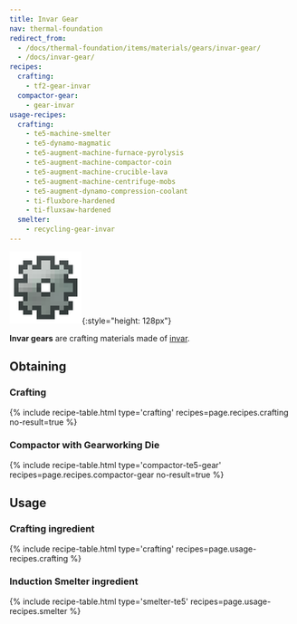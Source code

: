 ```yaml
---
title: Invar Gear
nav: thermal-foundation
redirect_from:
  - /docs/thermal-foundation/items/materials/gears/invar-gear/
  - /docs/invar-gear/
recipes:
  crafting:
    - tf2-gear-invar
  compactor-gear:
    - gear-invar
usage-recipes:
  crafting:
    - te5-machine-smelter
    - te5-dynamo-magmatic
    - te5-augment-machine-furnace-pyrolysis
    - te5-augment-machine-compactor-coin
    - te5-augment-machine-crucible-lava
    - te5-augment-machine-centrifuge-mobs
    - te5-augment-dynamo-compression-coolant
    - ti-fluxbore-hardened
    - ti-fluxsaw-hardened
  smelter:
    - recycling-gear-invar
---
```


![Invar gear](/assets/images/thermal-foundation/gear-invar.png){:style="height: 128px"}


**Invar gears** are crafting materials made of [invar](/docs/thermal-foundation/invar-ingot/).


Obtaining
---------

### Crafting
{% include recipe-table.html type='crafting' recipes=page.recipes.crafting no-result=true %}

### Compactor with Gearworking Die
{% include recipe-table.html type='compactor-te5-gear' recipes=page.recipes.compactor-gear no-result=true %}


Usage
-----

### Crafting ingredient
{% include recipe-table.html type='crafting' recipes=page.usage-recipes.crafting %}

### Induction Smelter ingredient
{% include recipe-table.html type='smelter-te5' recipes=page.usage-recipes.smelter %}
